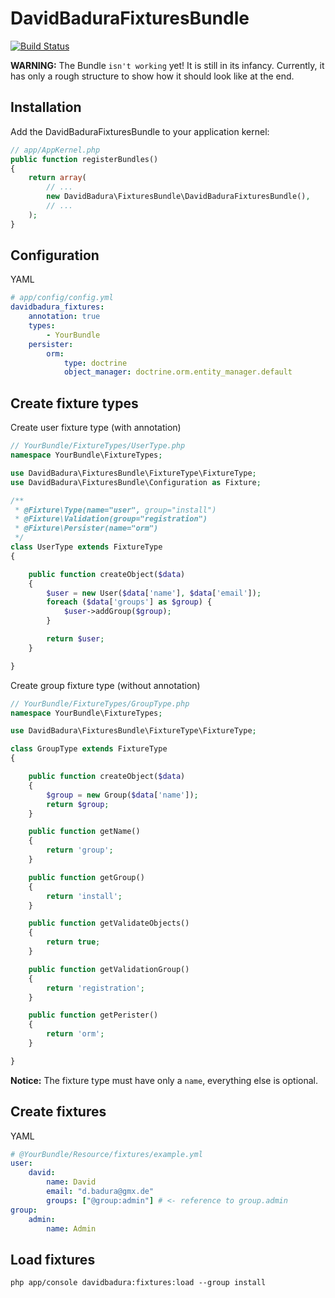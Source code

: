 DavidBaduraFixturesBundle
=========================

[![Build Status](https://secure.travis-ci.org/DavidBadura/FixturesBundle.png)](http://travis-ci.org/DavidBadura/FixturesBundle)


**WARNING:** The Bundle `isn't working` yet! It is still in its infancy.
Currently, it has only a rough structure to show how it should look like at the end.


Installation
------------

Add the DavidBaduraFixturesBundle to your application kernel:

``` php
// app/AppKernel.php
public function registerBundles()
{
    return array(
        // ...
        new DavidBadura\FixturesBundle\DavidBaduraFixturesBundle(),
        // ...
    );
}
```

Configuration
-------------
YAML

``` yaml
# app/config/config.yml
davidbadura_fixtures:
    annotation: true
    types:
        - YourBundle
    persister:
        orm:
            type: doctrine
            object_manager: doctrine.orm.entity_manager.default
```


Create fixture types
--------------------

Create user fixture type (with annotation)

``` php
// YourBundle/FixtureTypes/UserType.php
namespace YourBundle\FixtureTypes;

use DavidBadura\FixturesBundle\FixtureType\FixtureType;
use DavidBadura\FixturesBundle\Configuration as Fixture;

/**
 * @Fixture\Type(name="user", group="install")
 * @Fixture\Validation(group="registration")
 * @Fixture\Persister(name="orm")
 */
class UserType extends FixtureType
{

    public function createObject($data)
    {
        $user = new User($data['name'], $data['email']);
        foreach ($data['groups'] as $group) {
            $user->addGroup($group);
        }

        return $user;
    }

}
```

Create group fixture type (without annotation)

``` php
// YourBundle/FixtureTypes/GroupType.php
namespace YourBundle\FixtureTypes;

use DavidBadura\FixturesBundle\FixtureType\FixtureType;

class GroupType extends FixtureType
{

    public function createObject($data)
    {
        $group = new Group($data['name']);
        return $group;
    }

    public function getName()
    {
        return 'group';
    }

    public function getGroup()
    {
        return 'install';
    }

    public function getValidateObjects()
    {
        return true;
    }

    public function getValidationGroup()
    {
        return 'registration';
    }

    public function getPerister()
    {
        return 'orm';
    }

}
```

**Notice:** The fixture type must have only a `name`, everything else is optional.


Create fixtures
---------------


YAML

``` yaml
# @YourBundle/Resource/fixtures/example.yml
user:
    david:
        name: David
        email: "d.badura@gmx.de"
        groups: ["@group:admin"] # <- reference to group.admin
group:
    admin:
        name: Admin
```


Load fixtures
-------------

``` shell
php app/console davidbadura:fixtures:load --group install
```